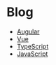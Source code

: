 # Blog

* [Augular](https://github.com/haoliqiang/blog/wiki/Augular)
* [Vue](https://github.com/haoliqiang/blog/wiki/Vue)
* [TypeScript](https://github.com/haoliqiang/blog/wiki/TypeScript)
* [JavaScript](https://github.com/haoliqiang/blog/wiki/JavaScript)
